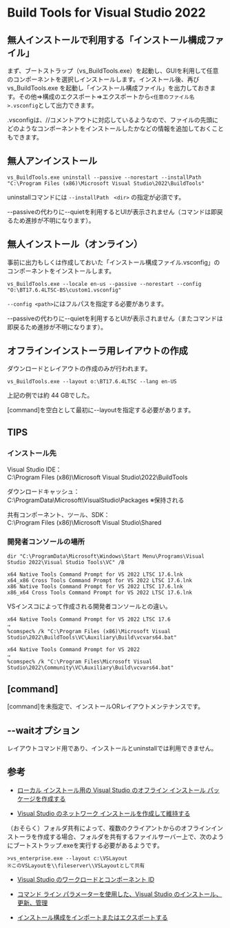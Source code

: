 # Build Tools for Visual Studio 2022

## 無人インストールで利用する「インストール構成ファイル」

まず、ブートストラップ（vs_BuildTools.exe）を起動し、GUIを利用して任意のコンポーネントを選択しインストールします。インストール後、再び vs_BuildTools.exe を起動し「インストール構成ファイル」を出力しておきます。その他⇒構成のエクスポート⇒エクスポートから`<任意のファイル名>.vsconfig`として出力できます。

.vsconfigは、//コメントアウトに対応しているようなので、ファイルの先頭にどのようなコンポーネントをインストールしたかなどの情報を追加しておくこともできます。

## 無人アンインストール

```dos
vs_BuildTools.exe uninstall --passive --norestart --installPath "C:\Program Files (x86)\Microsoft Visual Studio\2022\BuildTools" 
```

uninstallコマンドには `--installPath　<dir>` の指定が必須です。

--passiveの代わりに--quietを利用するとUIが表示されません（コマンドは即戻るため進捗が不明になります）。

## 無人インストール（オンライン）

事前に出力もしくは作成しておいた「インストール構成ファイル.vsconfig」のコンポーネントをインストールします。

```dos
vs_BuildTools.exe --locale en-us --passive --norestart --config "O:\BT17.6.4LTSC-BS\custom1.vsconfig"
```

`--config <path>`にはフルパスを指定する必要があります。

--passiveの代わりに--quietを利用するとUIが表示されません（またコマンドは即戻るため進捗が不明になります）。

## オフラインインストーラ用レイアウトの作成

ダウンロードとレイアウトの作成のみが行われます。

```dos
vs_BuildTools.exe --layout o:\BT17.6.4LTSC --lang en-US
```

上記の例では約 44 GBでした。

[command]を空白として最初に--layoutを指定する必要があります。

## TIPS

### インストール先

Visual Studio IDE：  
C:\Program Files (x86)\Microsoft Visual Studio\2022\BuildTools

ダウンロードキャッシュ：  
C:\ProgramData\Microsoft\VisualStudio\Packages ※保持される

共有コンポーネント、ツール、SDK：  
C:\Program Files (x86)\Microsoft Visual Studio\Shared

### 開発者コンソールの場所

```dos
dir "C:\ProgramData\Microsoft\Windows\Start Menu\Programs\Visual Studio 2022\Visual Studio Tools\VC" /B

x64 Native Tools Command Prompt for VS 2022 LTSC 17.6.lnk
x64_x86 Cross Tools Command Prompt for VS 2022 LTSC 17.6.lnk
x86 Native Tools Command Prompt for VS 2022 LTSC 17.6.lnk
x86_x64 Cross Tools Command Prompt for VS 2022 LTSC 17.6.lnk
```

VSインスコによって作成される開発者コンソールとの違い。

```dos
x64 Native Tools Command Prompt for VS 2022 LTSC 17.6
⇒
%comspec% /k "C:\Program Files (x86)\Microsoft Visual Studio\2022\BuildTools\VC\Auxiliary\Build\vcvars64.bat"

x64 Native Tools Command Prompt for VS 2022
⇒
%comspec% /k "C:\Program Files\Microsoft Visual Studio\2022\Community\VC\Auxiliary\Build\vcvars64.bat"
```

## [command]

[command]を未指定で、インストールORレイアウトメンテナンスです。

## --waitオプション

レイアウトコマンド用であり、インストールとuninstallでは利用できません。

## 参考

- [ローカル インストール用の Visual Studio のオフライン インストール パッケージを作成する](https://learn.microsoft.com/ja-jp/visualstudio/install/create-an-offline-installation-of-visual-studio?view=vs-2022)

- [Visual Studio のネットワーク インストールを作成して維持する](https://learn.microsoft.com/ja-jp/visualstudio/install/create-a-network-installation-of-visual-studio?view=vs-2022)

（おそらく）フォルダ共有によって、複数のクライアントからのオフラインインストーラを作成する場合、フォルダを共有するファイルサーバー上で、次のようにブートストラップ.exeを実行する必要があるようです。

```dos
>vs_enterprise.exe --layout c:\VSLayout
※このVSLayoutを\\fileserver\\VSLayoutとして共有
```

- [Visual Studio のワークロードとコンポーネント ID](https://learn.microsoft.com/ja-jp/visualstudio/install/workload-and-component-ids?view=vs-2022)

- [コマンド ライン パラメーターを使用した、Visual Studio のインストール、更新、管理](https://learn.microsoft.com/ja-jp/visualstudio/install/use-command-line-parameters-to-install-visual-studio?view=vs-2022)

- [インストール構成をインポートまたはエクスポートする](https://learn.microsoft.com/ja-jp/visualstudio/install/import-export-installation-configurations?view=vs-2022)
